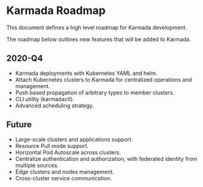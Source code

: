 # Karmada Roadmap

This document defines a high level roadmap for Karmada development.

The roadmap below outlines new features that will be added to Karmada.

## 2020-Q4

- Karmada deployments with Kubernetes YAML and helm.
- Attach Kubernetes clusters to Karmada for centralized operations and management.
- Push based propagation of arbitrary types to member clusters.
- CLI utility (karmadactl).
- Advanced scheduling strategy.

## Future

- Large-scale clusters and applications support.
- Resource Pull mode support.
- Horizontal Pod Autoscale across clusters.
- Centralize authentication and authorization, with federated identity from multiple sources.
- Edge clusters and nodes management.
- Cross-cluster service communication.

